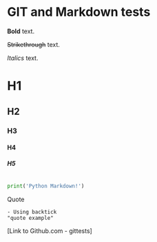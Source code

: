 # GIT and Markdown tests


**Bold** text.

~~Strikethrough~~ text.

*Italics* text.

# H1

## H2

### H3

#### H4

##### H5

```python

print('Python Markdown!')

```

Quote
```
- Using backtick
"quote example"
```

[Link to Github.com - gittests][](https://github.com)
